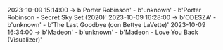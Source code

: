 2023-10-09 15:14:00 -> b'Porter Robinson' - b'unknown' - b'Porter Robinson - Secret Sky Set (2020)'
2023-10-09 16:28:00 -> b'ODESZA' - b'unknown' - b'The Last Goodbye (con Bettye LaVette)'
2023-10-09 16:34:00 -> b'Madeon' - b'unknown' - b'Madeon - Love You Back (Visualizer)'

